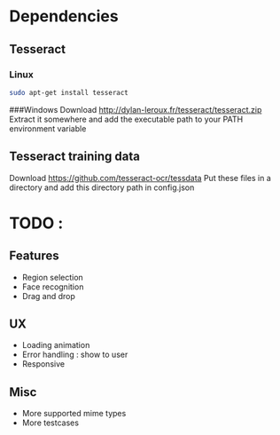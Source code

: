 # Dependencies
## Tesseract
### Linux
```bash
sudo apt-get install tesseract
```
###Windows
Download http://dylan-leroux.fr/tesseract/tesseract.zip
Extract it somewhere and add the executable path to your PATH environment variable

## Tesseract training data
Download https://github.com/tesseract-ocr/tessdata
Put these files in a directory and add this directory path in config.json

# TODO :
## Features
- Region selection
- Face recognition
- Drag and drop
## UX
- Loading animation
- Error handling : show to user
- Responsive
## Misc
- More supported mime types
- More testcases